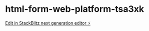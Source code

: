 # html-form-web-platform-tsa3xk

[Edit in StackBlitz next generation editor ⚡️](https://stackblitz.com/~/github.com/geethakasani/html-form-web-platform-tsa3xk)